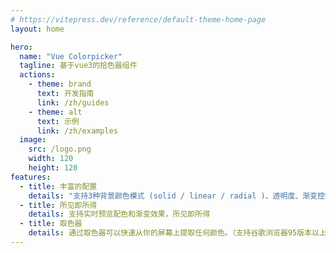 ```yaml
---
# https://vitepress.dev/reference/default-theme-home-page
layout: home

hero:
  name: "Vue Colorpicker"
  tagline: 基于vue3的拾色器组件
  actions:
    - theme: brand
      text: 开发指南
      link: /zh/guides
    - theme: alt
      text: 示例
      link: /zh/examples
  image:
    src: /logo.png
    width: 120
    height: 120
features:
  - title: 丰富的配置
    details: "支持3种背景颜色模式 (solid / linear / radial )、透明度、渐变控制"
  - title: 所见即所得
    details: 支持实时预览配色和渐变效果，所见即所得
  - title: 取色器
    details: 通过取色器可以快速从你的屏幕上提取任何颜色。（支持谷歌浏览器95版本以上）
---
```


<style>
:root {
  --vp-home-hero-name-color: transparent;
  --vp-home-hero-name-background: -webkit-linear-gradient(120deg, #bd34fe 30%, #41d1ff);
}
</style>
